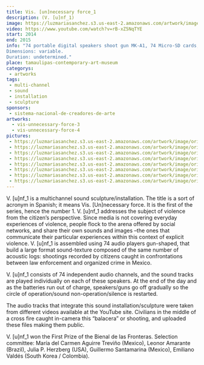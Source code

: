 ```yaml
---
title: Vis. [un]necessary force_1
description: (V. [u]nf_1)
image: https://luzmariasanchez.s3.us-east-2.amazonaws.com/artwork/image/original/vis1-1.jpg
video: https://www.youtube.com/watch?v=rB-xZ5NqTYE
start: 2014
end: 2015
info: "74 portable digital speakers shoot gun MK-A1, 74 Micro-SD cards, 74 mp3 sounds, MDF modular structure.
Dimensions: variable.
Duration: undetermined."
place: tamaulipas-contemporary-art-museum
categorys:
 - artworks
tags:
 - multi-channel
 - sound
 - installation
 - sculpture
sponsors:
 - sistema-nacional-de-creadores-de-arte
artworks:
  - vis-unnecessary-force-3
  - vis-unnecessary-force-4
pictures:
 - https://luzmariasanchez.s3.us-east-2.amazonaws.com/artwork/image/original/vis1-2.jpg
 - https://luzmariasanchez.s3.us-east-2.amazonaws.com/artwork/image/original/vis1-3.jpg
 - https://luzmariasanchez.s3.us-east-2.amazonaws.com/artwork/image/original/vis1-4.jpg
 - https://luzmariasanchez.s3.us-east-2.amazonaws.com/artwork/image/original/vis1-5.jpg
 - https://luzmariasanchez.s3.us-east-2.amazonaws.com/artwork/image/original/vis1-6.jpg
 - https://luzmariasanchez.s3.us-east-2.amazonaws.com/artwork/image/original/vis1-7.jpg
 - https://luzmariasanchez.s3.us-east-2.amazonaws.com/artwork/image/original/vis1-8.jpg
 - https://luzmariasanchez.s3.us-east-2.amazonaws.com/artwork/image/original/vis1-9.jpg
---
```


V. [u]nf_1 is a multichannel sound sculpture/installation.<!--more-->  The title is a sort of acronym in Spanish; it means Vis. [Un]necessary force. It is the first of the series, hence the number 1. V. [u]nf_1  addresses the subject of violence from the citizen’s perspective. Since media is not covering everyday experiences of violence, people flock to the arena offered by social networks, and share their own sounds and images –the ones that communicate their particular experiences within this context of explicit violence. V. [u]nf_1  is assembled using 74 audio players gun-shaped, that build a large format sound-texture composed of the same number of acoustic logs: shootings recorded by citizens caught in confrontations between law enforcement and organized crime in Mexico.

V. [u]nf_1  consists of 74 independent audio channels, and the sound tracks are played individually on each of these speakers. At the end of the day and as the batteries run out of charge, speakers/guns go off gradually so the circle of operation/sound non-operation/silence is restarted.

The audio tracks that integrate this sound installation/sculpture were taken from different videos available at the YouTube site. Civilians in the middle of a cross fire caught in-camera this “balacera” or shooting, and uploaded these files making them public.

V. [u]nf_1  won the First Prize of the Bienal de las Fronteras. Selection committee: María del Carmen Aguirre Treviño (Mexico), Leonor Amarante (Brazil), Julia P. Herzberg (USA), Guillermo Santamarina (Mexico), Emiliano Valdés (South Korea / Colombia).
